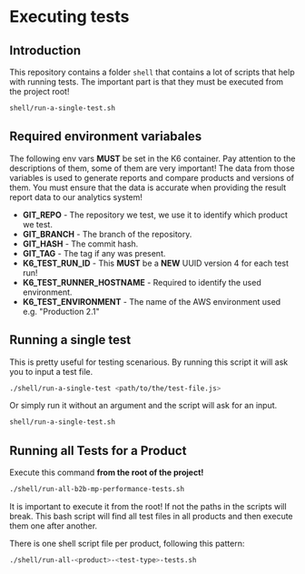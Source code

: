 # Executing tests

## Introduction

This repository contains a folder `shell` that contains a lot of scripts that help with running tests. The important part is that they must be executed from the project root!

```bash
shell/run-a-single-test.sh
```

## Required environment variabales

The following env vars **MUST** be set in the K6 container. Pay attention to the descriptions of them, some of them are very important! The data from those variables is used to generate reports and compare products and versions of them. You must ensure that the data is accurate when providing the result report data to our analytics system!

* **GIT_REPO** - The repository we test, we use it to identify which product we test.
* **GIT_BRANCH** - The branch of the repository.
* **GIT_HASH** - The commit hash.
* **GIT_TAG** - The tag if any was present.
* **K6_TEST_RUN_ID** - This **MUST** be a **NEW** UUID version 4 for each test run!
* **K6_TEST_RUNNER_HOSTNAME** - Required to identify the used environment.
* **K6_TEST_ENVIRONMENT** - The name of the AWS environment used e.g. "Production 2.1"

## Running a single test

This is pretty useful for testing scenarious. By running this script it will ask you to input a test file.

```bash
./shell/run-a-single-test <path/to/the/test-file.js>
```

Or simply run it without an argument and the script will ask for an input.

```bash
shell/run-a-single-test.sh
```

## Running all Tests for a Product

Execute this command **from the root of the project!**

```bash
./shell/run-all-b2b-mp-performance-tests.sh
```

It is important to execute it from the root! If not the paths in the scripts will break. This bash script will find all test files in all products and then execute them one after another.

There is one shell script file per product, following this pattern:

```bash
./shell/run-all-<product>-<test-type>-tests.sh
```
